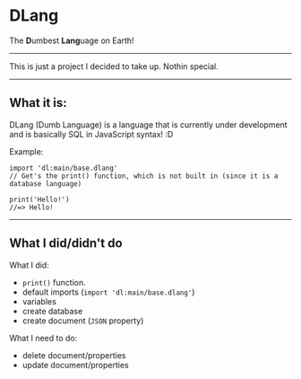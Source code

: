 # DLang

The **D**umbest **Lang**uage on Earth!

---------------------------------------

This is just a project I decided to take up. Nothin special.

---------------------------------------

## What it is:
DLang (Dumb Language) is a language that is currently under development and is basically SQL in JavaScript syntax! :D

Example:
```
import 'dl:main/base.dlang'
// Get's the print() function, which is not built in (since it is a database language)

print('Hello!')
//=> Hello!
```

---------------------------------------

## What I did/didn't do

What I did:
- `print()` function.
- default imports (`import 'dl:main/base.dlang'`)
- variables
- create database
- create document (`JSON` property)

What I need to do:
- delete document/properties
- update document/properties